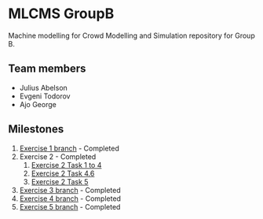 # MLCMS GroupB

Machine modelling for Crowd Modelling and Simulation repository for Group B. 

## Team members
- Julius Abelson
- Evgeni Todorov 
- Ajo George

## Milestones

1. [Exercise 1 branch](https://gitlab.lrz.de/etodorov/MLCMS_GroupB/-/tags/Exercise1_submission) - Completed
1. Exercise 2 - Completed
    1. [Exercise 2 Task 1 to 4](https://gitlab.lrz.de/etodorov/MLCMS_GroupB/-/releases/Exercise2_submission_Task1to4)
    1. [Exercise 2 Task 4.6](https://gitlab.lrz.de/etodorov/MLCMS_GroupB/-/releases/Exercise2_submission_Task4.6)
    1. [Exercise 2 Task 5](https://gitlab.lrz.de/etodorov/MLCMS_GroupB/-/releases/Exercise2_submission_Task5)
1. [Exercise 3 branch](https://gitlab.lrz.de/etodorov/MLCMS_GroupB/-/releases/Exercise3_submission) - Completed
1. [Exercise 4 branch](https://gitlab.lrz.de/etodorov/MLCMS_GroupB/-/releases#Exercise4_submission) - Completed
1. [Exercise 5 branch](https://gitlab.lrz.de/etodorov/MLCMS_GroupB/-/tags/Exercise5_submission) - Completed
